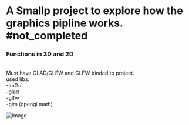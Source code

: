 <h1> A Smallp project to explore how the graphics pipline works. #not_completed </h1>

<h3>Functions in 3D and 2D</h3><br />
Must have GLAD/GLEW and GLFW binded to project.<br />
used libs:<br />
-ImGui<br />
-glad<br />
-glfw<br />
-glm (opengl math)<br />

![image](https://github.com/UnknownNeon/simple-goof_2d_3d/assets/52187026/9a941ee6-2d85-45fb-af47-2cec60a3cb5f)
